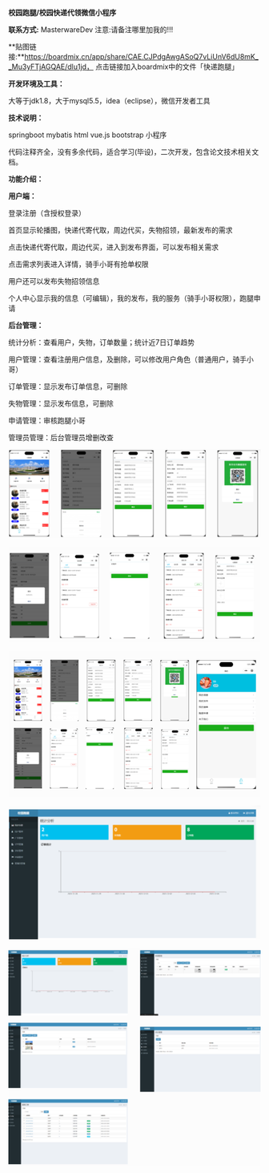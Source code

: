**校园跑腿/校园快递代领微信小程序**



**联系方式:** MasterwareDev  注意:请备注哪里加我的!!!

**贴图链接:**https://boardmix.cn/app/share/CAE.CJPdgAwgASoQ7vLiUnV6dU8mK__Mu3yFTjAGQAE/dlu1jd，
点击链接加入boardmix中的文件「快递跑腿」

**开发环境及工具：**

大等于jdk1.8，大于mysql5.5，idea（eclipse），微信开发者工具

**技术说明：**

springboot mybatis html vue.js bootstrap 小程序

代码注释齐全，没有多余代码，适合学习(毕设)，二次开发，包含论文技术相关文档。

**功能介绍：**

**用户端：**

登录注册（含授权登录）

首页显示轮播图，快递代寄代取，周边代买，失物招领，最新发布的需求

点击快递代寄代取，周边代买，进入到发布界面，可以发布相关需求

点击需求列表进入详情，骑手小哥有抢单权限

用户还可以发布失物招领信息

个人中心显示我的信息（可编辑），我的发布，我的服务（骑手小哥权限），跑腿申请

**后台管理：**

统计分析：查看用户，失物，订单数量；统计近7日订单趋势

用户管理：查看注册用户信息，及删除，可以修改用户角色（普通用户，骑手小哥）

订单管理：显示发布订单信息，可删除

失物管理：显示发布信息，可删除

申请管理：审核跑腿小哥

管理员管理：后台管理员增删改查

![image-20231208190528206](images/image-20231208190528206.png)

![image-20231208190758133](images/image-20231208190758133.png)

![image-20231208190811142](images/image-20231208190811142.png)

![image-20231208190823878](images/image-20231208190823878.png)

![image-20231208190833031](images/image-20231208190833031.png)